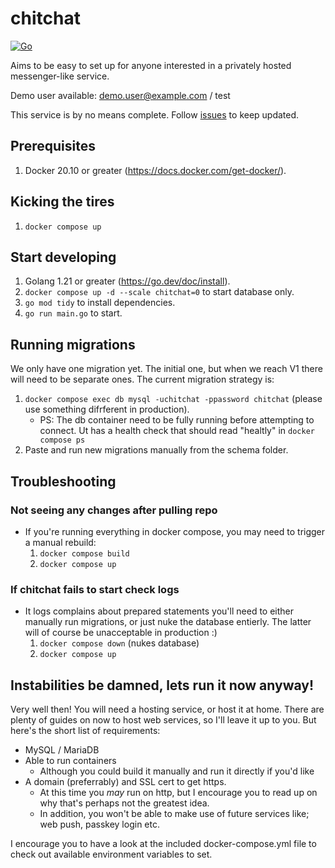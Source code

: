# chitchat

[![Go](https://github.com/emilhauk/chitchat/actions/workflows/go.yml/badge.svg?branch=master)](https://github.com/emilhauk/chitchat/actions/workflows/go.yml)

Aims to be easy to set up for anyone interested in a privately hosted messenger-like service.

Demo user available: demo.user@example.com / test

This service is by no means complete. Follow [issues](https://github.com/emilhauk/chitchat/issues) to keep updated.

## Prerequisites
1. Docker 20.10 or greater (https://docs.docker.com/get-docker/).

## Kicking the tires
1. `docker compose up`

## Start developing
1. Golang 1.21 or greater (https://go.dev/doc/install).
2. `docker compose up -d --scale chitchat=0` to start database only.
3. `go mod tidy` to install dependencies.
4. `go run main.go` to start.

## Running migrations
We only have one migration yet. The initial one, but when we reach V1 there will need to be separate ones. The current migration strategy is:
1. `docker compose exec db mysql -uchitchat -ppassword chitchat` (please use something difrferent in production).
   - PS: The db container need to be fully running before attempting to connect. Ut has a health check that should read "healtly" in `docker compose ps`
2. Paste and run new migrations manually from the schema folder.

## Troubleshooting
### Not seeing any changes after pulling repo
- If you're running everything in docker compose, you may need to trigger a manual rebuild:
  1. `docker compose build`
  2. `docker compose up`
### If chitchat fails to start check logs
- It logs complains about prepared statements you'll need to either manually run migrations, or just nuke the database entierly. The latter will of course be unacceptable in production :)
  1. `docker compose down` (nukes database)
  2. `docker compose up`

## Instabilities be damned, lets run it now anyway!
Very well then! 
You will need a hosting service, or host it at home. There are plenty of guides on now to host web services, so I'll leave it up to you. But here's the short list of requirements:
 - MySQL / MariaDB
 - Able to run containers
   - Although you could build it manually and run it directly if you'd like
 - A domain (preferrably) and SSL cert to get https.
   - At this time you _may_ run on http, but I encourage you to read up on why that's perhaps not the greatest idea.
   - In addition, you won't be able to make use of future services like; web push, passkey login etc.

I encourage you to have a look at the included docker-compose.yml file to check out available environment variables to set.